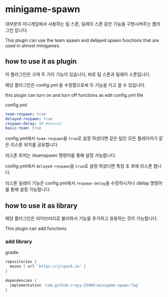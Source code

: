 # minigame-spawn

대부분의 미니게임에서 사용하는 팀 스폰, 딜레이 스폰 같은 기능을 구현시켜주는 플러그인 입니다.

This plugin can use the team spawn and delayed spawn functions that are used in almost minigames.

## how to use it as plugin

이 플러그인은 크게 두 가지 기능이 있습니다, 바로 팀 스폰과 딜레이 스폰입니다.

해당 플러그인은 config.yml 을 수정함으로써 두 기능을 키고 끌 수 있습니다.

this plugin can turn on and turn off functions as edit config.yml file

config.yml
```yml
team-respawn: true
delayed-respawn: true
respawn-delay: 10 #second
basic-team: true
```

config.yml에서 ```team-respawn```을 ```true```로 설정 하셨다면 같은 팀인 모든 플레이어가 같은 리스폰 위치를 공유합니다.

리스폰 위치는 /teamspawn 명령어를 통해 설정 가능합니다.

config.yml에서 ```delayed-respawn```을 ```true```로 설정 하셨다면 특정 초 후에 리스폰 합니다.

리스폰 딜레이 기능은 config.yml에서 ```respawn-delay```을 수정하시거나 /delay 명령어를 통해 설정 가능합니다.

## how to use it as library

해당 플러그인은 라이브러리로 불러와서 기능을 추가하고 응용하는 것이 가능합니다.

This plugin can add functions

### add library
gradle
```groovy
repositories {
  maven { url 'https://jitpack.io' }
}
    
dependencies {
  implementation 'com.github.rrayy-25809:minigame-spawn:Tag'
}
```

<!--meven
```
print("meven")
```

### get plugin

### example code()--!>
